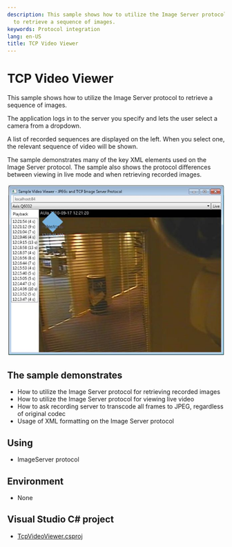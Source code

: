 ```yaml
---
description: This sample shows how to utilize the Image Server protocol
  to retrieve a sequence of images.
keywords: Protocol integration
lang: en-US
title: TCP Video Viewer
---
```


# TCP Video Viewer

This sample shows how to utilize the Image Server protocol to retrieve a
sequence of images.

The application logs in to the server you specify and lets the user
select a camera from a dropdown.

A list of recorded sequences are displayed on the left. When you select
one, the relevant sequence of video will be shown.

The sample demonstrates many of the key XML elements used on the Image
Server protocol. The sample also shows the protocol differences between
viewing in live mode and when retrieving recorded images.

![TCP Viewer](tcpviewer.jpg)

## The sample demonstrates

- How to utilize the Image Server protocol for retrieving recorded
  images
- How to utilize the Image Server protocol for viewing live video
- How to ask recording server to transcode all frames to JPEG,
  regardless of original codec
- Usage of XML formatting on the Image Server protocol

## Using

- ImageServer protocol

## Environment

- None

## Visual Studio C\# project

- [TcpVideoViewer.csproj](javascript:clone('https://github.com/milestonesys/mipsdk-samples-protocol','src/ProtocolSamples.sln');)

